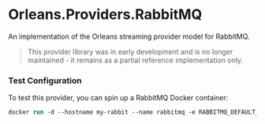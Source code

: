# Orleans.Providers.RabbitMQ
An implementation of the Orleans streaming provider model for RabbitMQ.
> This provider library was in early development and is no longer maintained - it remains as a partial reference implementation only.

### Test Configuration
To test this provider, you can spin up a RabbitMQ Docker container:
```ps
docker run -d --hostname my-rabbit --name rabbitmq -e RABBITMQ_DEFAULT_USER=guest -e RABBITMQ_DEFAULT_PASS=guest -p 15672:15672 -p 5671:5671 rabbitmq:3-management
```
